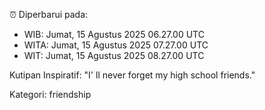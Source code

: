 ⏰ Diperbarui pada:
- WIB: Jumat, 15 Agustus 2025 06.27.00 UTC
- WITA: Jumat, 15 Agustus 2025 07.27.00 UTC
- WIT: Jumat, 15 Agustus 2025 08.27.00 UTC

Kutipan Inspiratif:
"I' ll never forget my high school friends."


Kategori: friendship

